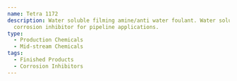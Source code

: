 ```yaml
---
name: Tetra 1172
description: Water soluble filming amine/anti water foulant. Water soluble
  corrosion inhibitor for pipeline applications.
type:
  - Production Chemicals
  - Mid-stream Chemicals
tags:
  - Finished Products
  - Corrosion Inhibitors
---
```

